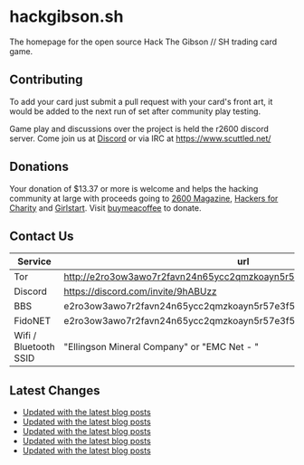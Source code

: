 # hackgibson.sh
The homepage for the open source Hack The Gibson // SH trading card game.


## Contributing

To add your card just submit a pull request with your card's front art, it would be added to the next run of set after community play testing.

Game play and discussions over the project is held the r2600 discord server. Come join us at [Discord](https://discord.com/invite/9hABUzz) or via IRC at https://www.scuttled.net/


## Donations

Your donation of $13.37 or more is welcome and helps the hacking community at large with proceeds going to [2600 Magazine](https://2600.com/), [Hackers for Charity](https://hackersforcharity.org) and [Girlstart](https://girlstart.org).  Visit [buymeacoffee](https://www.buymeacoffee.com/hackgibson.sh) to donate.


## Contact Us

Service | url
-|-
Tor | http://e2ro3ow3awo7r2favn24n65ycc2qmzkoayn5r57e3f56nvjwdcgg32ad.onion
Discord | https://discord.com/invite/9hABUzz
BBS | e2ro3ow3awo7r2favn24n65ycc2qmzkoayn5r57e3f56nvjwdcgg32ad.onion:23
FidoNET | e2ro3ow3awo7r2favn24n65ycc2qmzkoayn5r57e3f56nvjwdcgg32ad.onion:24554
Wifi / Bluetooth SSID | "Ellingson Mineral Company" or "EMC Net - <fidonet address>"

## Latest Changes
<!-- BLOG-POST-LIST:START -->
- [Updated with the latest blog posts](https://github.com/DFW2600/hackgibson.sh/commit/b974d5dfbf407bc54c51db9063f0a2bbaf31682d)
- [Updated with the latest blog posts](https://github.com/DFW2600/hackgibson.sh/commit/bc8710d021f7ccd56d65befd7ea527b9e5195b71)
- [Updated with the latest blog posts](https://github.com/DFW2600/hackgibson.sh/commit/2a5aea2039cca1b75e3b7d7aef88bd51ad14594d)
- [Updated with the latest blog posts](https://github.com/DFW2600/hackgibson.sh/commit/140a34c3e36e07fe399b39f37def250abb1ca17f)
- [Updated with the latest blog posts](https://github.com/DFW2600/hackgibson.sh/commit/c66589f100b6073d02ca73c3cc399caa0a950519)
<!-- BLOG-POST-LIST:END -->
